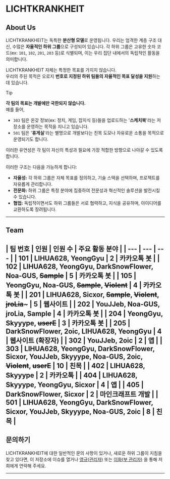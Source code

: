 # LICHTKRANKHEIT

## About Us
LICHTKRANKHEIT는 독특한 **분산형 모델**로 운영됩니다. 우리는 엄격한 계층 구조 대신, 수많은 **자율적인 하위 그룹**으로 구성되어 있습니다. 각 하위 그룹은 고유한 숫자 코드(ex: `101`, `102`, `201`, `203` 등)로 식별되며, 이는 우리 집단 내에서의 독립적인 활동을 의미합니다.

LICHTKRANKHEIT 자체는 특정한 목표를 가지지 않습니다.\
우리의 주된 목적은 오로지 **번호로 지정된 하위 팀들의 자율적인 목표 달성을 지원**하는 데 있습니다. 

> [!TIP]
> **각 팀의 목표는 개발에만 국한되지 않습니다.**\
> 예를 들어,
>  - `303` 팀은 온갖 정보(ex: 정치, 게임, 잡지식 등)들을 업로드하는 '**스케치북**'라는 저장소를 운영하는 목적을 지니고 있습니다.
>  - `501` 팀은 '**휴게실**'라는 별명으로 개발보다는 친목 도모나 자유로운 소통을 목적으로 운영되기도 합니다.
> 
> 이러한 유연성은 각 팀이 자신의 특성과 필요에 가장 적합한 방향으로 나아갈 수 있도록 합니다.

이러한 구조는 다음을 가능하게 합니다:

* **자율성:** 각 하위 그룹은 자체 목표를 정의하고, 기술 스택을 선택하며, 프로젝트를 자유롭게 관리합니다.
* **전문화:** 하위 그룹은 특정 분야에 집중하여 전문성과 혁신적인 솔루션을 발전시킬 수 있습니다.
* **협업:** 독립적이면서도 하위 그룹들은 서로 협력하고, 지식을 공유하며, 아이디어를 교환하도록 장려됩니다.
---

## Team
| 팀 번호 | 인원 | 인원 수 | 주요 활동 분야 |
| --- | --- | --- |
| 101 | LIHUA628, YeongGyu | 2 | 카카오톡 봇 |
| 102 | LIHUA628, YeongGyu,  DarkSnowFlower, Noa-GUS, ~~Sample~~ | 5 | 카카오톡 봇 | 
| 105 | YeongGyu, Noa-GUS, ~~Sample~~, ~~Violent~~ | 4 | 카카오톡 봇 |
| 201 | LIHUA628, Sicxor, ~~Sample~~, ~~Violent~~, ~~jroLia~~~ | 5 | 웹사이트 |
| 202 | YouJJeb, Noa-GUS, jroLia, Sample | 4 | 카카오톡 봇 |
| 204 | YeongGyu, Skyyype, ~~userE~~ | 3 | 카카오톡 봇 |
| 205 | DarkSnowFlower, 2oic, LIHUA628, YeongGyu | 4 | 웹사이트 (확장자) |
| 302 | YouJJeb, 2oic | 2 | 앱 |
| 303 | LIHUA628, YeongGyu, DarkSnowFlower, Sicxor, YouJJeb, Skyyype, Noa-GUS,  2oic, ~~Violent~~, ~~userE~~ | 10 | 친목 |
| 402 | LIHUA628, Skyyype | 2 | 카카오톡 |
| 404 | LIHUA628, Skyyype, YeongGyu, Sicxor | 4 | 앱 |
| 405 | DarkSnowFlower, Sicxor | 2 | 마인크래프트 개발 |
| 501 | LIHUA628, YeongGyu, DarkSnowFlower, Sicxor, YouJJeb, Skyyype, Noa-GUS,  2oic | 8 | 친목 |
---

## 문의하기

LICHTKRANKHEIT에 대한 일반적인 문의 사항이 있거나, 새로운 하위 그룹이 지침을 찾고 있다면, 이 저장소에 이슈를 열거나 [영규(관리자)](mailto.lichtkrankheit@gmail.com) 또는 [이화(부 관리자)](mailto.lihua628.biz@gmail.com) 을 통해 저희에게 연락해 주세요.

---

